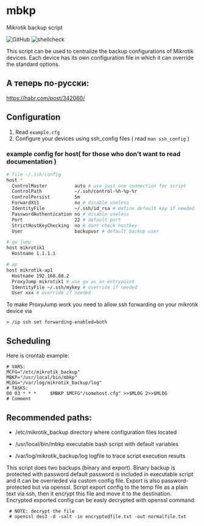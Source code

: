 # mbkp
Mikrotik backup script

![GitHub](https://img.shields.io/github/license/tenhishadow/mbkp?style=flat-square)
![shellcheck](https://github.com/tenhishadow/mbkp/workflows/shellcheck/badge.svg)

This script can be used to centralize the backup configurations of Mikrotik devices.
Each device has its own configuration file in which it can override the standard options.

## А теперь по-русски:
https://habr.com/post/342060/

## Configuration
1. Read ```example.cfg```
2. Configure your devices using ssh_config files ( read ```man ssh_config``` )
### example config for host( for those who don't want to read documentation )
```bash
# file ~/.ssh/config
host *
  ControlMaster          auto # use just one connection for script
  ControlPath            ~/.ssh/control-%h-%p-%r
  ControlPersist         5m
  ForwardX11             no # disable useless
  IdentityFile           ~/.ssh/id_rsa # define default key if needed
  PasswordAuthentication no # disable useless
  Port                   22 # default port
  StrictHostKeyChecking  no # dont check hostkey
  User                   backupusr # default backup user

# gw jump
host mikrotik1
  Hostname 1.1.1.1

# ap
host mikrotik-ap1
  Hostname 192.168.88.2
  ProxyJump mikrotik1 # use gw as an entrypoint
  IdentityFile ~/.ssh/mykey # override if needed
  User xxx # override if needed
```
To make ProxyJump work you need to allow ssh forwarding on your mikrotik device via
```
> /ip ssh set forwarding-enabled=both
```

## Scheduling
Here is crontab example:
```
# VARS:
MCFG="/etc/mikrotik_backup"
MBKP="/usr/local/bin/mbkp"
MLOG="/var/log/mikrotik_backup/log"
# TASKS:
00 03 * * *     $MBKP $MCFG"/somehost.cfg" >>$MLOG 2>>$MLOG             # Comment
```

## Recommended paths:

- /etc/mikrotik_backup		directory where configuration files located

- /usr/local/bin/mbkp		executable bash script with default variables

- /var/log/mikrotik_backup/log	logfile to trace script execution results

This script does two backups (binary and export). Binary backup is protected with password
default password is included in executable script and it can be overrieded via custom config
file. Export is also password-protected but via openssl. Script export config to the temp file
as a plain text via ssh, then it encrypt this file and move it to the destination.
Encrypted exported config can be easly decrypted with openssl command:
```
 # NOTE: decrypt the file
 # openssl des3 -d -salt -in encryptedfile.txt -out normalfile.txt
```
